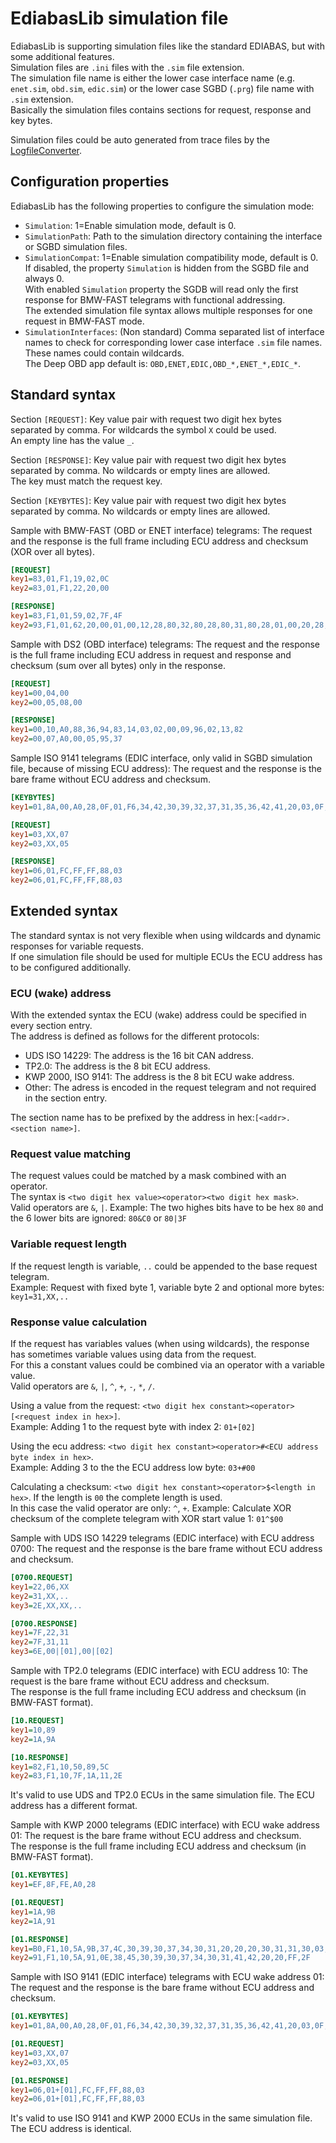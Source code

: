 # EdiabasLib simulation file
EdiabasLib is supporting simulation files like the standard EDIABAS, but with some additional features.  
Simulation files are `.ini` files with the `.sim` file extension.  
The simulation file name is either the lower case interface name (e.g. `enet.sim`, `obd.sim`, `edic.sim`) or the lower case SGBD (`.prg`) file name with `.sim` extension.  
Basically the simulation files contains sections for request, response and key bytes.

Simulation files could be auto generated from trace files by the [LogfileConverter](LogfileConverter_parameters.md).

## Configuration properties
EdiabasLib has the following properties to configure the simulation mode:
* `Simulation`: 1=Enable simulation mode, default is 0.
* `SimulationPath`: Path to the simulation directory containing the interface or SGBD simulation files.
* `SimulationCompat`: 1=Enable simulation compatibility mode, default is 0. If disabled, the property `Simulation` is hidden from the SGBD file and always 0.  
With enabled `Simulation` property the SGDB will read only the first response for BMW-FAST telegrams with functional addressing.  
The extended simulation file syntax allows multiple responses for one request in BMW-FAST mode.
* `SimulationInterfaces`: (Non standard) Comma separated list of interface names to check for corresponding lower case interface `.sim` file names. These names could contain wildcards.  
The Deep OBD app default is: `OBD,ENET,EDIC,OBD_*,ENET_*,EDIC_*`.

## Standard syntax
Section `[REQUEST]`:
Key value pair with request two digit hex bytes separated by comma. For wildcards the symbol `X` could be used.  
An empty line has the value `_`.

Section `[RESPONSE]`:
Key value pair with request two digit hex bytes separated by comma. No wildcards or empty lines are allowed.  
The key must match the request key.

Section `[KEYBYTES]`:
Key value pair with request two digit hex bytes separated by comma. No wildcards or empty lines are allowed.

Sample with BMW-FAST (OBD or ENET interface) telegrams:
The request and the response is the full frame including ECU address and checksum (XOR over all bytes).
```ini
[REQUEST]
key1=83,01,F1,19,02,0C
key2=83,01,F1,22,20,00

[RESPONSE]
key1=83,F1,01,59,02,7F,4F
key2=93,F1,01,62,20,00,01,00,12,28,80,32,80,28,80,31,80,28,01,00,20,28,3E
```

Sample with DS2 (OBD interface) telegrams:
The request and the response is the full frame including ECU address in request and response and checksum (sum over all bytes) only in the response.
```ini
[REQUEST]
key1=00,04,00
key2=00,05,08,00

[RESPONSE]
key1=00,10,A0,88,36,94,83,14,03,02,00,09,96,02,13,82
key2=00,07,A0,00,05,95,37
```

Sample ISO 9141 telegrams (EDIC interface, only valid in SGBD simulation file, because of missing ECU address):
The request and the response is the bare frame without ECU address and checksum.
```ini
[KEYBYTES]
key1=01,8A,00,A0,28,0F,01,F6,34,42,30,39,32,37,31,35,36,42,41,20,03,0F,03,F6,41,47,35,20,30,31,4C,20,34,2E,32,6C,03,0F,05,F6,35,56,20,20,52,64,57,20,31,32,31,34,03,08,07,F6,00,00,02,09,15,03,03,09,09,03

[REQUEST]
key1=03,XX,07
key2=03,XX,05

[RESPONSE]
key1=06,01,FC,FF,FF,88,03
key2=06,01,FC,FF,FF,88,03
```

## Extended syntax
The standard syntax is not very flexible when using wildcards and dynamic responses for variable requests.  
If one simulation file should be used for multiple ECUs the ECU address has to be configured additionally.  

### ECU (wake) address
With the extended syntax the ECU (wake) address could be specified in every section entry.  
The address is defined as follows for the different protocols:
* UDS ISO 14229: The address is the 16 bit CAN address.
* TP2.0: The address is the 8 bit ECU address.
* KWP 2000, ISO 9141: The address is the 8 bit ECU wake address.
* Other: The adress is encoded in the request telegram and not required in the section entry.  

The section name has to be prefixed by the address in hex:`[<addr>.<section name>]`.  

### Request value matching
The request values could be matched by a mask combined with an operator.  
The syntax is `<two digit hex value><operator><two digit hex mask>`.  
Valid operators are `&`, `|`.
Example: The two highes bits have to be hex `80` and the 6 lower bits are ignored: `80&C0` or `80|3F`

### Variable request length
If the request length is variable, `..` could be appended to the base request telegram.  
Example: Request with fixed byte 1, variable byte 2 and optional more bytes: `key1=31,XX,..`

### Response value calculation
If the request has variables values (when using wildcards), the response has sometimes variable values using data from the request.  
For this a constant values could be combined via an operator with a variable value.  
Valid operators are `&`, `|`, `^`, `+`, `-`, `*`, `/`.

Using a value from the request: `<two digit hex constant><operator>[<request index in hex>]`.  
Example: Adding 1 to the request byte with index 2: `01+[02]`

Using the ecu address: `<two digit hex constant><operator>#<ECU address byte index in hex>`.  
Example: Adding 3 to the the ECU address low byte: `03+#00`

Calculating a checksum: `<two digit hex constant><operator>$<length in hex>`. If the length is `00` the complete length is used.  
In this case the valid operator are only: `^`, `+`.
Example: Calculate XOR checksum of the complete telegram with XOR start value 1: `01^$00`

Sample with UDS ISO 14229 telegrams (EDIC interface) with ECU address 0700:
The request and the response is the bare frame without ECU address and checksum.
```ini
[0700.REQUEST]
key1=22,06,XX
key2=31,XX,..
key3=2E,XX,XX,..

[0700.RESPONSE]
key1=7F,22,31
key2=7F,31,11
key3=6E,00|[01],00|[02]
```

Sample with TP2.0 telegrams (EDIC interface) with ECU address 10:
The request is the bare frame without ECU address and checksum.  
The response is the full frame including ECU address and checksum (in BMW-FAST format).
```ini
[10.REQUEST]
key1=10,89
key2=1A,9A

[10.RESPONSE]
key1=82,F1,10,50,89,5C
key2=83,F1,10,7F,1A,11,2E
```

It's valid to use UDS and TP2.0 ECUs in the same simulation file. The ECU address has a different format.

Sample with KWP 2000 telegrams (EDIC interface) with ECU wake address 01:
The request is the bare frame without ECU address and checksum.  
The response is the full frame including ECU address and checksum (in BMW-FAST format).
```ini
[01.KEYBYTES]
key1=EF,8F,FE,A0,28

[01.REQUEST]
key1=1A,9B
key2=1A,91

[01.RESPONSE]
key1=B0,F1,10,5A,9B,37,4C,30,39,30,37,34,30,31,20,20,20,30,31,31,30,03,00,2E,03,00,00,00,00,18,B5,33,2E,30,4C,20,56,36,54,44,49,20,20,47,30,30,30,41,47,20,20,FA
key2=91,F1,10,5A,91,0E,38,45,30,39,30,37,34,30,31,41,42,20,20,FF,2F
```

Sample with ISO 9141 (EDIC interface) telegrams with ECU wake address 01:
The request and the response is the bare frame without ECU address and checksum.
```ini
[01.KEYBYTES]
key1=01,8A,00,A0,28,0F,01,F6,34,42,30,39,32,37,31,35,36,42,41,20,03,0F,03,F6,41,47,35,20,30,31,4C,20,34,2E,32,6C,03,0F,05,F6,35,56,20,20,52,64,57,20,31,32,31,34,03,08,07,F6,00,00,02,09,15,03,03,09,09,03

[01.REQUEST]
key1=03,XX,07
key2=03,XX,05

[01.RESPONSE]
key1=06,01+[01],FC,FF,FF,88,03
key2=06,01+[01],FC,FF,FF,88,03
```

It's valid to use ISO 9141 and KWP 2000 ECUs in the same simulation file. The ECU address is identical.
